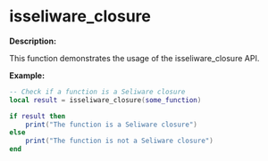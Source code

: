 # isseliware_closure

**Description:**

This function demonstrates the usage of the isseliware_closure API.

**Example:**

```lua
-- Check if a function is a Seliware closure
local result = isseliware_closure(some_function)

if result then
    print("The function is a Seliware closure")
else
    print("The function is not a Seliware closure")
end
```
